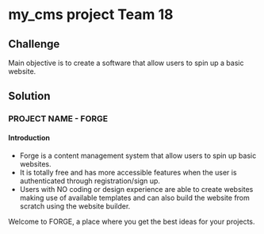 # my_cms project Team 18
## Challenge
Main objective is to create a software that allow users to spin up a basic website.

## Solution
### PROJECT NAME - FORGE
#### Introduction
- Forge is a content management system that allow users to spin up basic websites.
- It is totally free and has more accessible features when the user is authenticated through registration/sign up.
- Users with NO coding or design experience are able to create websites making use of available templates and can also build the website from scratch using the website builder.

Welcome to FORGE, a place where you get the best ideas for your projects.
